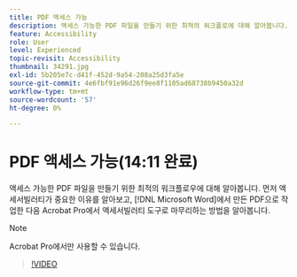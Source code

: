 ```yaml
---
title: PDF 액세스 가능
description: 액세스 가능한 PDF 파일을 만들기 위한 최적의 워크플로에 대해 알아봅니다.
feature: Accessibility
role: User
level: Experienced
topic-revisit: Accessibility
thumbnail: 34291.jpg
exl-id: 5b205e7c-d41f-452d-9a54-208a25d3fa5e
source-git-commit: 4e6fbf91e96d26f9ee8f1105ad68738b9450a32d
workflow-type: tm+mt
source-wordcount: '57'
ht-degree: 0%

---
```


# PDF 액세스 가능(14:11 완료)

액세스 가능한 PDF 파일을 만들기 위한 최적의 워크플로우에 대해 알아봅니다. 먼저 액세서빌러티가 중요한 이유를 알아보고, [!DNL Microsoft Word]에서 만든 PDF으로 작업한 다음 Acrobat Pro에서 액세서빌러티 도구로 마무리하는 방법을 알아봅니다.

>[!NOTE]
>
>Acrobat Pro에서만 사용할 수 있습니다.

>[!VIDEO](https://video.tv.adobe.com/v/34291?quality=12&learn=on&hidetitle=true)
